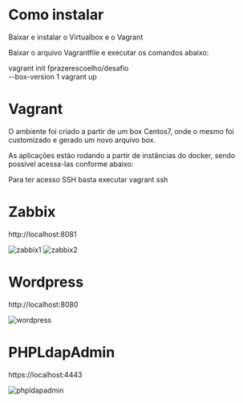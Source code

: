 # Como instalar

Baixar e instalar o Virtualbox e o Vagrant

Baixar o arquivo Vagrantfile e executar os comandos abaixo:

vagrant init fprazerescoelho/desafio \
  --box-version 1
vagrant up

# Vagrant

O ambiente foi criado a partir de um box Centos7, onde o mesmo foi customizado e gerado um novo arquivo box.

As aplicações estão rodando a partir de instâncias do docker, sendo possível acessa-las conforme abaixo:

Para ter acesso SSH basta executar vagrant ssh

# Zabbix

http://localhost:8081

![zabbix1](https://user-images.githubusercontent.com/56374525/66694619-cae31600-ec8b-11e9-81e2-4d3ee76c6014.PNG)
![zabbix2](https://user-images.githubusercontent.com/56374525/66694620-ccacd980-ec8b-11e9-86f0-59bc0951cdd3.PNG)

# Wordpress

http://localhost:8080

![wordpress](https://user-images.githubusercontent.com/56374525/66694611-a850fd00-ec8b-11e9-99e2-08b6c0773d44.PNG)

# PHPLdapAdmin

https://localhost:4443

![phpldapadmin](https://user-images.githubusercontent.com/56374525/66694621-cf0f3380-ec8b-11e9-82de-d60a18a47bd5.PNG)
